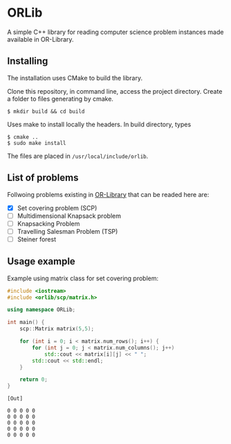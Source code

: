 # ORLib

A simple C++ library for reading computer science problem instances made available in OR-Library.

## Installing

The installation uses CMake to build the library.

Clone this repository, in command line, access the project directory.
Create a folder to files generating by cmake.

```
$ mkdir build && cd build
```

Uses make to install locally the headers.
In build directory, types

```
$ cmake ..
$ sudo make install
```

The files are placed in `/usr/local/include/orlib`.

## List of problems

Follwoing problems existing in [OR-Library]() that can be readed here are:

- [X] Set covering problem (SCP)
- [ ] Multidimensional Knapsack problem
- [ ] Knapsacking Problem
- [ ] Travelling Salesman Problem (TSP)
- [ ] Steiner forest

## Usage example

Example using matrix class for set covering problem:

```c++
#include <iostream>
#include <orlib/scp/matrix.h>

using namespace ORLib;

int main() {
    scp::Matrix matrix(5,5);

    for (int i = 0; i < matrix.num_rows(); i++) {
        for (int j = 0; j < matrix.num_columns(); j++)
            std::cout << matrix[i][j] << " ";
        std::cout << std::endl;
    }

    return 0;
}
```

`[Out]`
```
0 0 0 0 0 
0 0 0 0 0 
0 0 0 0 0 
0 0 0 0 0 
0 0 0 0 0 
```
